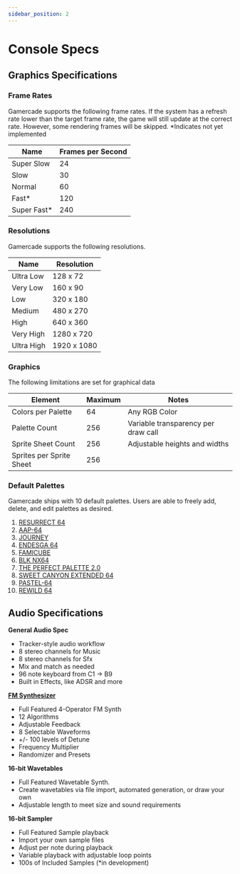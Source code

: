 ```yaml
---
sidebar_position: 2
---
```


# Console Specs

## Graphics Specifications

### Frame Rates
Gamercade supports the following frame rates. If the system has a refresh rate lower than the target frame rate, the game will still update at the correct rate. However, some rendering frames will be skipped. *Indicates not yet implemented

| Name | Frames per Second |
| --- | --- |
| Super Slow | 24 |
| Slow | 30 |
| Normal | 60 |
| Fast* | 120 |
| Super Fast* | 240


### Resolutions

Gamercade supports the following resolutions.

| Name | Resolution |
| --- | --- |
| Ultra Low | 128 x 72 |
| Very Low | 160 x 90 |
| Low | 320 x 180 |
| Medium | 480 x 270 |
| High | 640 x 360 |
| Very High | 1280 x 720 |
| Ultra High | 1920 x 1080 |

### Graphics

The following limitations are set for graphical data

| Element | Maximum | Notes |
| --- | --- | --- |
| Colors per Palette | 64 | Any RGB Color |
| Palette Count | 256 | Variable transparency per draw call |
| Sprite Sheet Count | 256 | Adjustable heights and widths |
| Sprites per Sprite Sheet | 256 | |

### Default Palettes

Gamercade ships with 10 default palettes. Users are able to freely add, delete, and edit palettes as desired.

1. [RESURRECT 64](https://lospec.com/palette-list/resurrect-64)
1. [AAP-64](https://lospec.com/palette-list/aap-64)
1. [JOURNEY](https://lospec.com/palette-list/journey)
1. [ENDESGA 64](https://lospec.com/palette-list/endesga-64)
1. [FAMICUBE](https://lospec.com/palette-list/famicube)
1. [BLK NX64](https://lospec.com/palette-list/blk-nx64)
1. [THE PERFECT PALETTE 2.0](https://lospec.com/palette-list/the-perfect-palette-20)
1. [SWEET CANYON EXTENDED 64](https://lospec.com/palette-list/sweet-canyon-extended-64)
1. [PASTEL-64](https://lospec.com/palette-list/pastel-64)
1. [REWILD 64](https://lospec.com/palette-list/rewild-64)

## Audio Specifications

**General Audio Spec**
- Tracker-style audio workflow
- 8 stereo channels for Music
- 8 stereo channels for Sfx
- Mix and match as needed
- 96 note keyboard from C1 -> B9
- Built in Effects, like ADSR and more

[**FM Synthesizer**](https://en.wikipedia.org/wiki/Frequency_modulation_synthesis)
- Full Featured 4-Operator FM Synth
- 12 Algorithms
- Adjustable Feedback
- 8 Selectable Waveforms
- +/- 100 levels of Detune
- Frequency Multiplier
- Randomizer and Presets

**16-bit Wavetables**
- Full Featured Wavetable Synth.
- Create wavetables via file import, automated generation, or draw your own
- Adjustable length to meet size and sound requirements

**16-bit Sampler**
- Full Featured Sample playback
- Import your own sample files
- Adjust per note during playback
- Variable playback with adjustable loop points
- 100s of Included Samples (*in development)